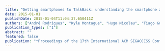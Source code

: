 ```yaml
---
title: "Getting smartphones to TalkBack: understanding the smartphone adoption process of blind users"
date: 2015-01-01
publishDate: 2015-01-04T11:04:37.650411Z
authors: ["André Rodrigues", "Kyle Montague", "Hugo Nicolau", "Tiago Guerreiro"]
publication_types: ["1"]
abstract: ""
featured: false
publication: "*Proceedings of the 17th International ACM SIGACCESS Conference on Computers & Accessibility*"
---
```


